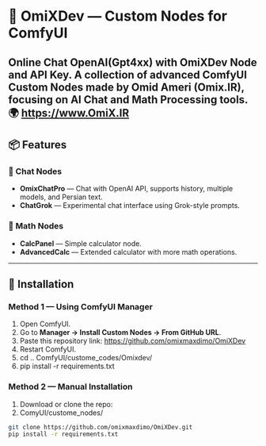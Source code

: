 # 👾 OmiXDev — Custom Nodes for ComfyUI

Online Chat OpenAI(Gpt4xx) with OmiXDev Node and API Key.
A collection of advanced **ComfyUI Custom Nodes** made by **Omid Ameri (Omix.IR)**, focusing on **AI Chat** and **Math Processing** tools.
🌍 https://www.OmiX.IR
---

## 📦 Features

### 🔹 Chat Nodes
- **OmixChatPro** — Chat with OpenAI API, supports history, multiple models, and Persian text.
- **ChatGrok** — Experimental chat interface using Grok-style prompts.

### 🔹 Math Nodes
- **CalcPanel** — Simple calculator node.
- **AdvancedCalc** — Extended calculator with more math operations.

---


## 🧰 Installation

### Method 1 — Using **ComfyUI Manager**
1. Open ComfyUI.
2. Go to **Manager → Install Custom Nodes → From GitHub URL**.
3. Paste this repository link:
		https://github.com/omixmaxdimo/OmiXDev
4. Restart ComfyUI.
5. cd .. ComfyUI/custome_codes/Omixdev/
6. pip install -r requirements.txt

   
### Method 2 — Manual Installation
1. Download or clone the repo:
2. ComyUI/custome_nodes/
```bash
git clone https://github.com/omixmaxdimo/OmiXDev.git
pip install -r requirements.txt
